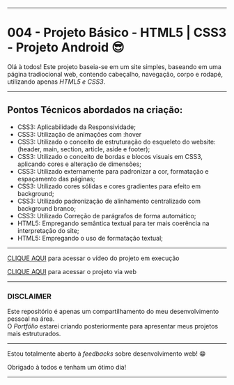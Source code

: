 <hr>
<h1>004 - Projeto Básico - HTML5 | CSS3 -  Projeto Android &#x1F60E;</h1>
<p>Olá à todos! Este projeto baseia-se em um site simples, baseando em uma página tradiocional web, contendo cabeçalho, navegação, corpo e rodapé, utilizando apenas <em>HTML5 e CSS3</em>.</p>
<hr>
<h2>Pontos Técnicos abordados na criação:</h2>
<ul>
  <li>CSS3: Aplicabilidade da Responsividade;</li>
  <li>CSS3: Utilização de animações com :hover</li>
  <li>CSS3: Utilizado o conceito de estruturação do esqueleto do website: (header, main, section, article, aside e footer);</li>
  <li>CSS3: Utilizado o conceito de bordas e blocos visuais em CSS3, aplicando cores e alteração de dimensões;
  <li>CSS3: Utilizado externamente para padronizar a cor, formatação e espaçamento das páginas;</li>
  <li>CSS3: Utilizado cores sólidas e cores gradientes para efeito em background;</li>
  <li>CSS3: Utilizado padronização de alinhamento centralizado com background branco;</li>
  <li>CSS3: Utilizado Correção de parágrafos de forma automático;</li>
  <li>HTML5: Empregando semântica textual para ter mais coerência na interpretação do site;</li>
  <li>HTML5: Empregando o uso de formatação textual;</li>
</ul>
<hr>
<p><a href="https://www.youtube.com/watch?v=8t-P1yxSy-s">CLIQUE AQUI</a> para acessar o vídeo do projeto em execução</p>
<p><a href="https://diegomendonc.github.io/TrainingHTML-CSS/004%20-%20Projeto%20B%C3%A1sico%20-%20HTML5%20CSS3%20-%20Projeto%20Android/">CLIQUE AQUI</a> para acessar o projeto via web</p>
<hr>
<h3><strong>DISCLAIMER</strong></h3>
<p>Este repositório é apenas um compartilhamento do meu desenvolvimento pessoal na área.<br>O <em>Portfólio</em> estarei criando posteriormente para apresentar meus projetos mais estruturados.</p>
<hr>
<p>Estou totalmente aberto à <em>feedbacks</em> sobre desenvolvimento web! &#x1F601;</p>
<p>Obrigado à todos e tenham um ótimo dia!</p>
<hr>
